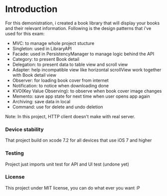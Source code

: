 # Introduction
For this demonistration, i created a book library that will display your books and their relevant information. 
Following is the design patterns that i've used for this exam:
* MVC: to manage whole project stucture
* Singleton: used in LibraryAPI 
* Facade: used in PersistencyManager to manage logic behind the API
* Category: to present Book detail
* Delegation: to present data to table view and scroll view
* Adapter: help incompatible view like horizontal scrollView work together with Book detail view
* Observer: for loading book cover from internet
 * Notification: to notice when downloading done
 * KVO(Key Value Observing):  to observe when book  cover image changes
* Memento: save app state for next time when user opens app again
* Archiving: save data in local
* Command: use for delete and undo deletion

Note: In this project, HTTP client doesn't make with real server.

### Device stability
That project build on xcode 7.2 for all devices that use iOS 7 and higher

### Testing
Project just imports unit test for API and UI test (undone yet)

### License
This project under MIT license, you can do what ever you want :P
